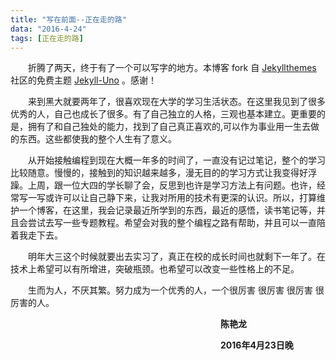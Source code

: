```yaml
---
title: "写在前面--正在走的路"
data: "2016-4-24"
tags: [正在走的路]
---
```

&emsp;&emsp;折腾了两天，终于有了一个可以写字的地方。本博客 fork 自 [Jekyllthemes](http://jekyllthemes.org/) 社区的免费主题 [Jekyll-Uno](http://jekyllthemes.org/themes/jekyll-uno/) 。感谢！

&emsp;&emsp;来到黑大就要两年了，很喜欢现在大学的学习生活状态。在这里我见到了很多优秀的人，自己也成长了很多。有了自己独立的人格，三观也基本建立。更重要的是，拥有了和自己独处的能力，找到了自己真正喜欢的,可以作为事业用一生去做的东西。这些都使我的整个人生有了意义。

&emsp;&emsp;从开始接触编程到现在大概一年多的时间了，一直没有记过笔记，整个的学习比较随意。慢慢的，接触到的知识越来越多，漫无目的的学习方式让我变得好浮躁。上周，跟一位大四的学长聊了会，反思到也许是学习方法上有问题。也许，经常写一写或许可以让自己静下来，让我对所用的技术有更深的认识。所以，打算维护一个博客，在这里，我会记录最近所学到的东西，最近的感悟，读书笔记等，并且会尝试去写一些专题教程。希望会对我的整个编程之路有帮助，并且可以一直陪着我走下去。

&emsp;&emsp;明年大三这个时候就要出去实习了，真正在校的成长时间也就剩下一年了。在技术上希望可以有所增进，突破瓶颈。也希望可以改变一些性格上的不足。

&emsp;&emsp;生而为人，不厌其繁。努力成为一个优秀的人，一个很厉害 很厉害 很厉害 很厉害的人。

&emsp;&emsp;&emsp;&emsp;&emsp;&emsp;&emsp;&emsp;&emsp;&emsp;&emsp;&emsp;&emsp;&emsp;&emsp;&emsp;&emsp;&emsp;&emsp;&emsp;&emsp;&emsp;&emsp;&emsp;**陈艳龙**

&emsp;&emsp;&emsp;&emsp;&emsp;&emsp;&emsp;&emsp;&emsp;&emsp;&emsp;&emsp;&emsp;&emsp;&emsp;&emsp;&emsp;&emsp;&emsp;&emsp;&emsp;&emsp;&emsp;&emsp;**2016年4月23日晚**




